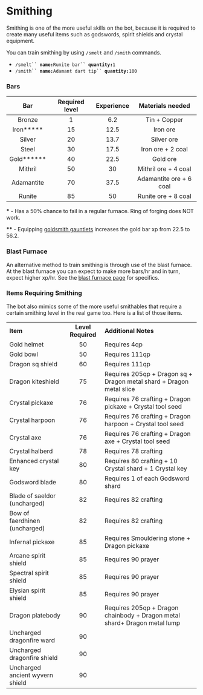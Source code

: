 # Smithing

Smithing is one of the more useful skills on the bot, because it is required to create many useful items such as godswords, spirit shields and crystal equipment.

You can train smithing by using `/smelt` and `/smith` commands.

* `/smelt`` `**`name:`**`Runite bar`` `**`quantity:`**`1`
* `/smith`` `**`name:`**`Adamant dart tip`` `**`quantity:`**`100`

### Bars

|    **Bar**   | **Required level** | **Experience** |   **Materials needed**  |
| :----------: | :----------------: | :------------: | :---------------------: |
|    Bronze    |          1         |       6.2      |       Tin + Copper      |
|  Iron**\***  |         15         |      12.5      |         Iron ore        |
|    Silver    |         20         |      13.7      |        Silver ore       |
|     Steel    |         30         |      17.5      |    Iron ore + 2 coal    |
| Gold**\*\*** |         40         |      22.5      |         Gold ore        |
|    Mithril   |         50         |       30       |   Mithril ore + 4 coal  |
|  Adamantite  |         70         |      37.5      | Adamantite ore + 6 coal |
|    Runite    |         85         |       50       |   Runite ore + 8 coal   |

**\*** - Has a 50% chance to fail in a regular furnace. Ring of forging does NOT work.

**\*\*** - Equipping [goldsmith gauntlets](https://wiki.oldschool.gg/miscellaneous/buyables) increases the gold bar xp from 22.5 to 56.2.

### Blast Furnace

An alternative method to train smithing is through use of the blast furnace. At the blast furnace you can expect to make more bars/hr and in turn, expect higher xp/hr. See the [blast furnace page](https://wiki.oldschool.gg/skills/smithing/blast-furnace) for specifics.

### Items Requiring Smithing

The bot also mimics some of the more useful smithables that require a certain smithing level in the real game too. Here is a list of those items.

|                                 |                    |                                                                           |
| ------------------------------- | :----------------: | ------------------------------------------------------------------------- |
| **Item**                        | **Level Required** | **Additional Notes**                                                      |
| Gold helmet                     |         50         | Requires 4qp                                                              |
| Gold bowl                       |         50         | Requires 111qp                                                            |
| Dragon sq shield                |         60         | Requires 111qp                                                            |
| Dragon kiteshield               |         75         | Requires 205qp + Dragon sq + Dragon metal shard + Dragon metal slice      |
| Crystal pickaxe                 |         76         | Requires 76 crafting + Dragon pickaxe + Crystal tool seed                 |
| Crystal harpoon                 |         76         | Requires 76 crafting + Dragon harpoon + Crystal tool seed                 |
| Crystal axe                     |         76         | Requires 76 crafting + Dragon axe + Crystal tool seed                     |
| Crystal halberd                 |         78         | Requires 78 crafting                                                      |
| Enhanced crystal key            |         80         | Requires 80 crafting + 10 Crystal shard + 1 Crystal key                   |
| Godsword blade                  |         80         | Requires 1 of each Godsword shard                                         |
| Blade of saeldor (uncharged)    |         82         | Requires 82 crafting                                                      |
| Bow of faerdhinen (uncharged)   |         82         | Requires 82 crafting                                                      |
| Infernal pickaxe                |         85         | Requires Smouldering stone + Dragon pickaxe                               |
| Arcane spirit shield            |         85         | Requires 90 prayer                                                        |
| Spectral spirit shield          |         85         | Requires 90 prayer                                                        |
| Elysian spirit shield           |         85         | Requires 90 prayer                                                        |
| Dragon platebody                |         90         | Requires 205qp + Dragon chainbody + Dragon metal shard+ Dragon metal lump |
| Uncharged dragonfire ward       |         90         |                                                                           |
| Uncharged dragonfire shield     |         90         |                                                                           |
| Uncharged ancient wyvern shield |         90         |                                                                           |
